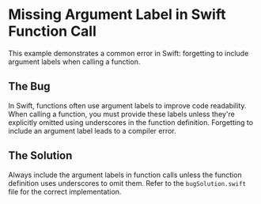 # Missing Argument Label in Swift Function Call

This example demonstrates a common error in Swift: forgetting to include argument labels when calling a function.

## The Bug

In Swift, functions often use argument labels to improve code readability.  When calling a function, you must provide these labels unless they're explicitly omitted using underscores in the function definition.  Forgetting to include an argument label leads to a compiler error.

## The Solution

Always include the argument labels in function calls unless the function definition uses underscores to omit them. Refer to the `bugSolution.swift` file for the correct implementation.
